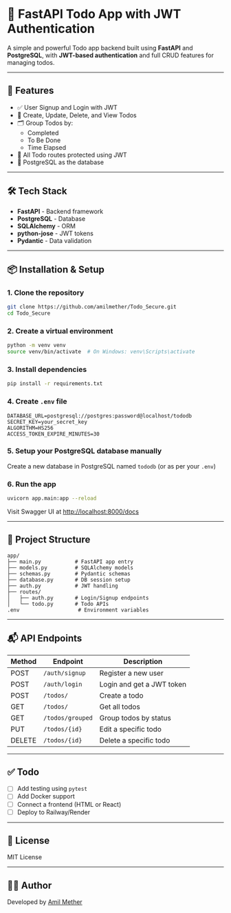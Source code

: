 # 📝 FastAPI Todo App with JWT Authentication

A simple and powerful Todo app backend built using **FastAPI** and **PostgreSQL**, with **JWT-based authentication** and full CRUD features for managing todos.

---

## 🚀 Features

- ✅ User Signup and Login with JWT
- 📝 Create, Update, Delete, and View Todos
- 🗂️ Group Todos by:
  - Completed
  - To Be Done
  - Time Elapsed
- 🔐 All Todo routes protected using JWT
- 🐘 PostgreSQL as the database

---

## 🛠️ Tech Stack

- **FastAPI** - Backend framework
- **PostgreSQL** - Database
- **SQLAlchemy** - ORM
- **python-jose** - JWT tokens
- **Pydantic** - Data validation

---

## 📦 Installation & Setup

### 1. Clone the repository
```bash
git clone https://github.com/amilmether/Todo_Secure.git
cd Todo_Secure
```

### 2. Create a virtual environment
```bash
python -m venv venv
source venv/bin/activate  # On Windows: venv\Scripts\activate
```

### 3. Install dependencies
```bash
pip install -r requirements.txt
```

### 4. Create `.env` file
```env
DATABASE_URL=postgresql://postgres:password@localhost/tododb
SECRET_KEY=your_secret_key
ALGORITHM=HS256
ACCESS_TOKEN_EXPIRE_MINUTES=30
```

### 5. Setup your PostgreSQL database manually
Create a new database in PostgreSQL named `tododb` (or as per your `.env`)

### 6. Run the app
```bash
uvicorn app.main:app --reload
```

Visit Swagger UI at [http://localhost:8000/docs](http://localhost:8000/docs)

---

## 📂 Project Structure

```
app/
├── main.py           # FastAPI app entry
├── models.py         # SQLAlchemy models
├── schemas.py        # Pydantic schemas
├── database.py       # DB session setup
├── auth.py           # JWT handling
├── routes/
│   ├── auth.py       # Login/Signup endpoints
│   └── todo.py       # Todo APIs
.env                   # Environment variables
```

---

## 📬 API Endpoints

| Method | Endpoint         | Description                      |
|--------|------------------|----------------------------------|
| POST   | `/auth/signup`   | Register a new user              |
| POST   | `/auth/login`    | Login and get a JWT token        |
| POST   | `/todos/`        | Create a todo                    |
| GET    | `/todos/`        | Get all todos                    |
| GET    | `/todos/grouped` | Group todos by status            |
| PUT    | `/todos/{id}`    | Edit a specific todo             |
| DELETE | `/todos/{id}`    | Delete a specific todo           |

---

## ✅ Todo

- [ ] Add testing using `pytest`
- [ ] Add Docker support
- [ ] Connect a frontend (HTML or React)
- [ ] Deploy to Railway/Render

---

## 📄 License

MIT License

---

## 👨‍💻 Author

Developed by [Amil Mether](https://github.com/amilmether)